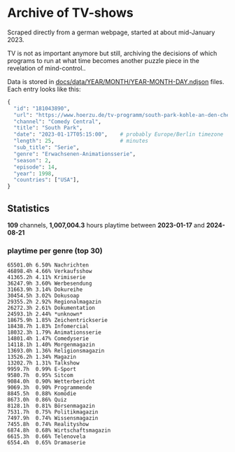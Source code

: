 # Archive of TV-shows

Scraped directly from a german webpage, started at about mid-January 2023.

TV is not as important anymore but still, archiving the decisions of which programs to run at what time
becomes another puzzle piece in the revelation of mind-control.. 

Data is stored in [docs/data/YEAR/MONTH/YEAR-MONTH-DAY.ndjson](docs/data/) files. 
Each entry looks like this:

```python
{
  "id": "181043890", 
  "url": "https://www.hoerzu.de/tv-programm/south-park-kohle-an-den-chefkoch/bid_181043890/", 
  "channel": "Comedy Central", 
  "title": "South Park", 
  "date": "2023-01-17T05:15:00",    # probably Europe/Berlin timezone 
  "length": 25,                     # minutes 
  "sub_title": "Serie", 
  "genre": "Erwachsenen-Animationsserie", 
  "season": 2, 
  "episode": 14, 
  "year": 1998, 
  "countries": ["USA"],
}
```

## Statistics

**109** channels, **1,007,004.3** hours playtime between **2023-01-17** and **2024-08-21**


### playtime per genre (top 30)

    65501.0h 6.50% Nachrichten
    46898.4h 4.66% Verkaufsshow
    41365.2h 4.11% Krimiserie
    36247.9h 3.60% Werbesendung
    31663.9h 3.14% Dokureihe
    30454.5h 3.02% Dokusoap
    29355.2h 2.92% Regionalmagazin
    26272.3h 2.61% Dokumentation
    24593.1h 2.44% *unknown*
    18675.9h 1.85% Zeichentrickserie
    18438.7h 1.83% Infomercial
    18032.3h 1.79% Animationsserie
    14801.4h 1.47% Comedyserie
    14118.1h 1.40% Morgenmagazin
    13693.0h 1.36% Religionsmagazin
    13526.2h 1.34% Magazin
    13202.7h 1.31% Talkshow
    9959.7h  0.99% E-Sport
    9580.7h  0.95% Sitcom
    9084.0h  0.90% Wetterbericht
    9069.3h  0.90% Programmende
    8845.5h  0.88% Komödie
    8673.0h  0.86% Quiz
    8128.1h  0.81% Börsenmagazin
    7531.7h  0.75% Politikmagazin
    7497.9h  0.74% Wissensmagazin
    7455.8h  0.74% Realityshow
    6874.8h  0.68% Wirtschaftsmagazin
    6615.3h  0.66% Telenovela
    6554.4h  0.65% Dramaserie
